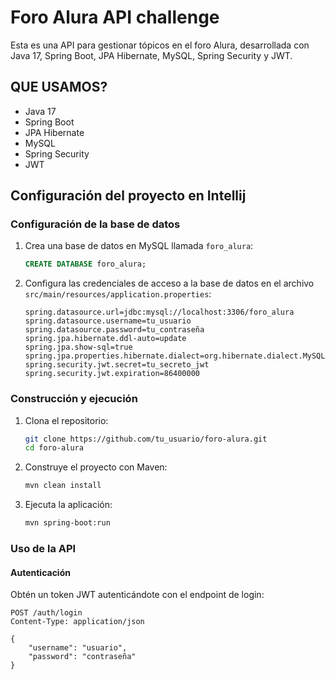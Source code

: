 # Foro Alura API challenge

Esta es una API para gestionar tópicos en el foro Alura, desarrollada con Java 17, Spring Boot, JPA Hibernate, MySQL, Spring Security y JWT.

## QUE USAMOS?
- Java 17
- Spring Boot
- JPA Hibernate
- MySQL
- Spring Security
- JWT

## Configuración del proyecto en Intellij

### Configuración de la base de datos

1. Crea una base de datos en MySQL llamada `foro_alura`:

    ```sql
    CREATE DATABASE foro_alura;
    ```

2. Configura las credenciales de acceso a la base de datos en el archivo `src/main/resources/application.properties`:

    ```properties
    spring.datasource.url=jdbc:mysql://localhost:3306/foro_alura
    spring.datasource.username=tu_usuario
    spring.datasource.password=tu_contraseña
    spring.jpa.hibernate.ddl-auto=update
    spring.jpa.show-sql=true
    spring.jpa.properties.hibernate.dialect=org.hibernate.dialect.MySQL5Dialect
    spring.security.jwt.secret=tu_secreto_jwt
    spring.security.jwt.expiration=86400000
    ```

### Construcción y ejecución

1. Clona el repositorio:

    ```bash
    git clone https://github.com/tu_usuario/foro-alura.git
    cd foro-alura
    ```

2. Construye el proyecto con Maven:

    ```bash
    mvn clean install
    ```

3. Ejecuta la aplicación:

    ```bash
    mvn spring-boot:run
    ```

### Uso de la API

#### Autenticación

Obtén un token JWT autenticándote con el endpoint de login:

```http
POST /auth/login
Content-Type: application/json

{
    "username": "usuario",
    "password": "contraseña"
}

